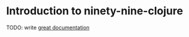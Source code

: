 # Introduction to ninety-nine-clojure

TODO: write [great documentation](http://jacobian.org/writing/great-documentation/what-to-write/)
